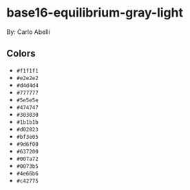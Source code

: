 # base16-equilibrium-gray-light

By: Carlo Abelli

## Colors

* `#f1f1f1`
* `#e2e2e2`
* `#d4d4d4`
* `#777777`
* `#5e5e5e`
* `#474747`
* `#303030`
* `#1b1b1b`
* `#d02023`
* `#bf3e05`
* `#9d6f00`
* `#637200`
* `#007a72`
* `#0073b5`
* `#4e66b6`
* `#c42775`
